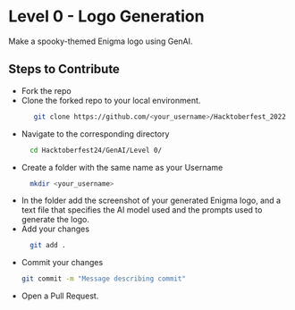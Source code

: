 # Level 0 - Logo Generation
Make a spooky-themed Enigma logo using GenAI.
## Steps to Contribute
+ Fork the repo
+ Clone the forked repo to your local environment.
  ```bash
     git clone https://github.com/<your_username>/Hacktoberfest_2022
  ```
+ Navigate to the corresponding directory
  ```bash
    cd Hacktoberfest24/GenAI/Level 0/
  ```
+ Create a folder with the same name as your Username
  ```bash
    mkdir <your_username>
  ```
+ In the folder add the screenshot of your generated Enigma logo, and a text file that specifies the AI model used and the prompts used to generate the logo.
+ Add your changes
  ```bash
    git add .
  ```
+ Commit your changes
  ```bash
  git commit -m "Message describing commit"
  ```
+ Open a Pull Request.
